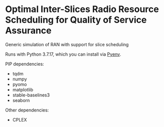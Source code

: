 # Optimal Inter-Slices Radio Resource Scheduling for Quality of Service Assurance
Generic simulation of RAN with support for slice scheduling

Runs with Python 3.7.17, which you can install via [Pyenv](https://github.com/pyenv/pyenv).

PIP dependencies:
- tqdm
- numpy
- pyomo
- matplotlib
- stable-baselines3
- seaborn

Other dependencies:
- CPLEX
